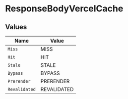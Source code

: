 # ResponseBodyVercelCache


## Values

| Name          | Value         |
| ------------- | ------------- |
| `Miss`        | MISS          |
| `Hit`         | HIT           |
| `Stale`       | STALE         |
| `Bypass`      | BYPASS        |
| `Prerender`   | PRERENDER     |
| `Revalidated` | REVALIDATED   |
